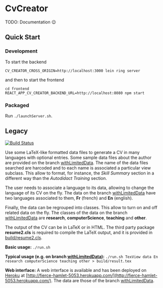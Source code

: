 # CvCreator

TODO: Documentation 😉

## Quick Start

### Development

To start the backend

```shell
CV_CREATOR_CROSS_ORIGIN=http://localhost:3000 lein ring server
```

and then to start the frontend

```shell
cd frontend
REACT_APP_CV_CREATOR_BACKEND_URL=http://localhost:8080 npm start
```

### Packaged

Run `./launchServer.sh`.

## Legacy

[![Build Status](https://github.com/klalumiere/CvCreator/workflows/Continuous%20Integration%20Workflow/badge.svg?branch=master)](https://github.com/klalumiere/CvCreator/actions)

Use some LaTeX-like formatted data files to generate a CV in many languages with optional entries. Some sample data files about the author are provided on the branch [withLimitedData](https://github.com/klalumiere/CvCreator/tree/withLimitedData). The name of the data files searched are harcoded and to each name is associated a particular view subclass. This allow to format, for instance, the *Skill Summary* section in a different way than the *Autodidact Training* section.

The user needs to associate a language to its data, allowing to change the language of its CV on the fly. The data on the branch [withLimitedData](https://github.com/klalumiere/CvCreator/tree/withLimitedData) have two languages associated to them, **Fr** (french) and **En** (english).

Finally, the data can be regrouped into classes. This allow to turn on and off related data on the fly. The classes of the data on the branch [withLimitedData](https://github.com/klalumiere/CvCreator/tree/withLimitedData) are **research**, **computerScience**, **teaching** and **other**.

The output of the CV can be in LaTeX or in HTML. The third party package **resume2.cls** is required to compile the LaTeX output, and it is provided in [build/resume2.cls](https://github.com/klalumiere/CvCreator/blob/master/build/resume2.cls).

**Basic usage:** `./run.sh`

**Typical usage (e.g. on branch [withLimitedData](https://github.com/klalumiere/CvCreator/tree/withLimitedData)):** `./run.sh TexView data En research computerScience teaching other > build/result.tex`

**Web interface:** A web interface is available and has been deployed on [Heroku](https://www.heroku.com/) at [http://fierce-hamlet-5053.herokuapp.com/](http://fierce-hamlet-5053.herokuapp.com/). The data are those of the branch [withLimitedData](https://github.com/klalumiere/CvCreator/tree/withLimitedData).
